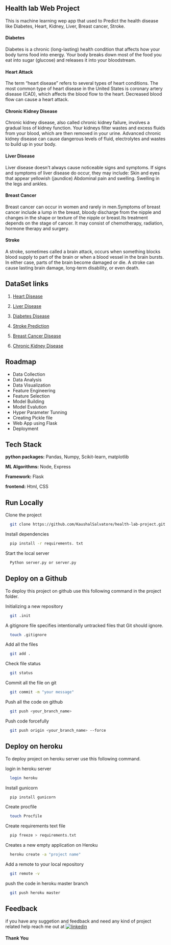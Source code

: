 
## Health lab Web Project

This is machine learning wep app that used to Predict  the health disease like Diabetes, Heart, Kidney, Liver, Breast cancer, Stroke.



#### Diabetes
Diabetes is a chronic (long-lasting) health condition that affects how your body turns food into energy.
Your body breaks down most of the food you eat into sugar (glucose) and releases it into your bloodstream. 
#### Heart Attack
The term “heart disease” refers to several types of heart conditions. The most common type of heart disease in the United
States is coronary artery disease (CAD), which affects the blood flow to the heart. Decreased blood flow can cause a heart attack.
#### Chronic Kidney Disease
Chronic kidney disease, also called chronic kidney failure, involves a gradual loss of kidney function.
Your kidneys filter wastes and excess fluids from your blood, which are then removed in your urine. 
Advanced chronic kidney disease can cause dangerous levels of fluid, electrolytes and wastes to build up in your body.
#### Liver Disease
Liver disease doesn't always cause noticeable signs and symptoms. If signs and symptoms of liver disease do occur, 
they may include: Skin and eyes that appear yellowish (jaundice) Abdominal pain and swelling. Swelling in the legs and ankles.
			
#### Breast Cancer
Breast cancer can occur in women and rarely in men.Symptoms of breast cancer include a lump in the breast, 
bloody discharge from the nipple and changes in the shape or texture of the nipple or breast.Its treatment depends 
on the stage of cancer. It may consist of chemotherapy, radiation, hormone therapy and surgery.
#### Stroke
A stroke, sometimes called a brain attack, occurs when something blocks blood supply to part of the brain or when a blood vessel 
in the brain bursts. In either case, parts of the brain become damaged or die. A stroke can cause lasting brain damage,
long-term disability, or even death.

## DataSet links
1. [Heart Disease](https://www.kaggle.com/code/cdabakoglu/heart-disease-classifications-machine-learning)

2. [Liver Disease](https://www.kaggle.com/datasets/uciml/indian-liver-patient-records)

3. [Diabetes Disease](https://www.kaggle.com/datasets/uciml/pima-indians-diabetes-database)

4. [Stroke Prediction](https://www.kaggle.com/datasets/fedesoriano/stroke-prediction-dataset)

5. [Breast Cancer Disease](https://www.kaggle.com/datasets/uciml/breast-cancer-wisconsin-data)

6. [Chronic Kidney Disease](https://www.kaggle.com/datasets/mansoordaku/ckdisease)

## Roadmap

- Data Collection
- Data Analysis
- Data Visualization
- Feature Engineering
- Feature Selection
- Model Building
- Model Evalution
- Hyper Parameter Tunning
- Creating Pickle file
- Web App using Flask
- Deployment


## Tech Stack

**python packages:** Pandas, Numpy, Scikit-learn, matplotlib

**ML Algorithms:** Node, Express

**Framework:** Flask

**frontend:** Html, CSS



## Run Locally

Clone the project

```bash
  git clone https://github.com/KaushalSalvatore/health-lab-project.git
```
Install dependencies

```bash
  pip install -r requirements. txt
```

Start the local server

```bash
  Python server.py or server.py
```


## Deploy on a Github

To deploy this project on github use this following command in the project folder.

Initializing a new repository
```bash
  git .init
```

A gitignore file specifies intentionally untracked files that Git should ignore.
```bash
  touch .gitignore
```
Add all the files 
```bash
  git add .
```
Check file status 
```bash
  git status
```
Commit all the file on git
```bash
  git commit -m "your message"
```
Push all the code on github
```bash
  git push <your_branch_name>
```
Push code forcefully 

```bash
  git push origin <your_branch_name> --force
```




## Deploy on heroku

To deploy project on heroku server use this following command.

login in heroku server
```bash
  login heroku
```
Install gunicorn
```bash
  pip install gunicorn
```
Create procfile
```bash
  touch Procfile
```
Create requirements text file 
```bash
  pip freeze > requirements.txt
```
Creates a new empty application on Heroku
```bash
  heroku create -a "project name"
```
Add a remote to your local repository 
```bash
  git remote -v
```
push the code in heroku master branch
```bash
  git push heroku master
```
## Feedback

if you have any suggetion and feedback and need any kind of project related help reach me out at [![linkedin](https://img.shields.io/badge/linkedin-0A66C2?style=for-the-badge&logo=linkedin&logoColor=white)](https://www.linkedin.com/in/kaushal-pandey-067898165/)

#### Thank You 